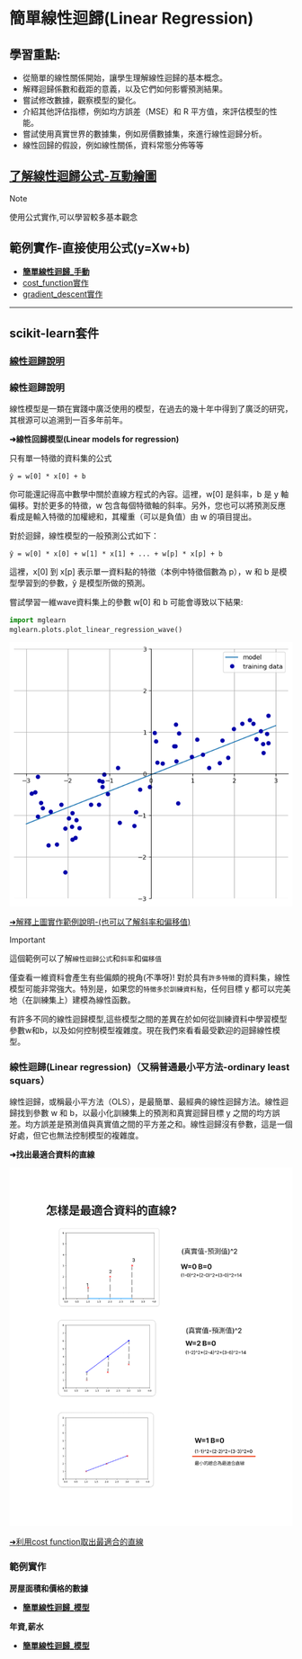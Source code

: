 # 簡單線性迴歸(Linear Regression)

## 學習重點:
- 從簡單的線性關係開始，讓學生理解線性迴歸的基本概念。
- 解釋迴歸係數和截距的意義，以及它們如何影響預測結果。
- 嘗試修改數據，觀察模型的變化。
- 介紹其他評估指標，例如均方誤差（MSE）和 R 平方值，來評估模型的性能。
- 嘗試使用真實世界的數據集，例如房價數據集，來進行線性迴歸分析。
- 線性回歸的假設，例如線性關係，資料常態分佈等等

## [了解線性迴歸公式-互動繪圖](./線性迴歸公式繪圖.ipynb)

> [!NOTE]
> 使用公式實作,可以學習較多基本觀念

## 範例實作-直接使用公式(y=Xw+b)
- [**簡單線性迴歸_手動**](./簡單線性迴歸_手動.md)
- [cost_function實作](./cost_function.ipynb)  
- [gradient_descent實作](./gradient_descent.ipynb)

---

## scikit-learn套件

### [線性迴歸說明](./mglearn說明.ipynb)
### 線性迴歸說明
線性模型是一類在實踐中廣泛使用的模型，在過去的幾十年中得到了廣泛的研究，其根源可以追溯到一百多年前年。

**➜線性回歸模型(Linear models for regression)**

只有單一特徵的資料集的公式

```
ŷ = w[0] * x[0] + b
```

你可能還記得高中數學中關於直線方程式的內容。這裡，w[0] 是斜率，b 是 y 軸偏移。對於更多的特徵，w 包含每個特徵軸的斜率。另外，您也可以將預測反應看成是輸入特徵的加權總和，其權重（可以是負值）由 w 的項目提出。

對於迴歸，線性模型的一般預測公式如下：

```
ŷ = w[0] * x[0] + w[1] * x[1] + ... + w[p] * x[p] + b
```

這裡，x[0] 到 x[p] 表示單一資料點的特徵（本例中特徵個數為 p），w 和 b 是模型學習到的參數，ŷ 是模型所做的預測。

嘗試學習一維wave資料集上的參數 w[0] 和 b 可能會導致以下結果:

```python
import mglearn
mglearn.plots.plot_linear_regression_wave()
```

![](./images/pic8.png)


[➜解釋上圖實作範例說明-(也可以了解斜率和偏移值)](./simple_linear_regression.ipynb)

> [!IMPORTANT]
> 這個範例可以了解`線性迴歸公式`和`斜率`和`偏移值`

僅查看一維資料會產生有些偏頗的視角(不準呀)! 對於具有`許多特徵`的資料集，線性模型可能非常強大。特別是，如果您的`特徵多於訓練資料點`，任何目標 y 都可以完美地（在訓練集上）建模為線性函數。

有許多不同的線性迴歸模型,這些模型之間的差異在於如何從訓練資料中學習模型參數w和b，以及如何控制模型複雜度。現在我們來看看最受歡迎的迴歸線性模型。


### 線性迴歸(Linear regression)（又稱普通最小平方法-ordinary least squars）

線性迴歸，或稱最小平方法（OLS），是最簡單、最經典的線性迴歸方法。線性迴歸找到參數 w 和 b，以最小化訓練集上的預測和真實迴歸目標 y 之間的均方誤差。均方誤差是預測值與真實值之間的平方差之和。線性迴歸沒有參數，這是一個好處，但它也無法控制模型的複雜度。

**➜找出最適合資料的直線**

![](./images/pic2.png)

[➜利用cost function取出最適合的直線](./cost_function.ipynb)


### 範例實作
**房屋面積和價格的數據**

- [**簡單線性迴歸_模型**](./sklearn實作1.ipynb)

**年資,薪水**

- [**簡單線性迴歸_模型**](./sklearn實作2.ipynb)
